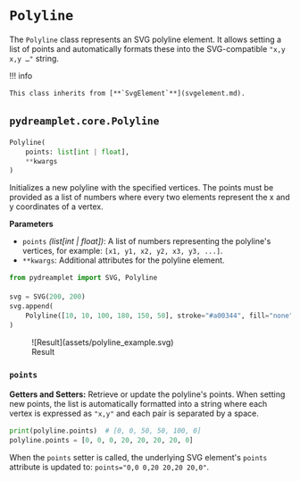 # `Polyline`

The `Polyline` class represents an SVG polyline element. It allows setting a list of points and automatically formats these into the SVG-compatible `"x,y x,y …"` string.

!!! info

    This class inherits from [**`SvgElement`**](svgelement.md).

## <span class=class></span>`pydreamplet.core.Polyline`

```py
Polyline(
    points: list[int | float],
    **kwargs
)
```

Initializes a new polyline with the specified vertices. The points must be provided as a list of numbers where every two elements represent the x and y coordinates of a vertex.

<span class="param">**Parameters**</span>

- `points` *(list[int | float])*: A list of numbers representing the polyline's vertices, for example: `[x1, y1, x2, y2, x3, y3, ...]`.
- `**kwargs`: Additional attributes for the polyline element.

```py
from pydreamplet import SVG, Polyline

svg = SVG(200, 200)
svg.append(
    Polyline([10, 10, 100, 180, 150, 50], stroke="#a00344", fill="none", stroke_width=5)
)
```

<figure class="light-dark-bg" markdown="span">
  ![Result](assets/polyline_example.svg)
  <figcaption>Result</figcaption>
</figure>

### <span class="prop"></span>`points`

**Getters and Setters:** Retrieve or update the polyline's points. When setting new points, the list is automatically formatted into a string where each vertex is expressed as `"x,y"` and each pair is separated by a space.

```py
print(polyline.points)  # [0, 0, 50, 50, 100, 0]
polyline.points = [0, 0, 0, 20, 20, 20, 20, 0]
```

When the `points` setter is called, the underlying SVG element's `points` attribute is updated to: `points="0,0 0,20 20,20 20,0"`.